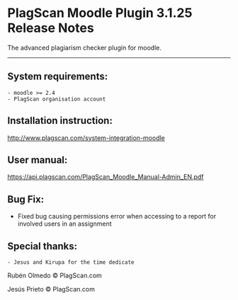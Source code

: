 # PlagScan Moodle Plugin 3.1.25 Release Notes

The advanced plagiarism checker plugin for moodle.

-------------

System requirements:
--------------------

    - moodle >= 2.4
    - PlagScan organisation account

Installation instruction:
-------------------------

http://www.plagscan.com/system-integration-moodle

User manual:
------------

https://api.plagscan.com/PlagScan_Moodle_Manual-Admin_EN.pdf

Bug Fix:
--------

- Fixed bug causing permissions error when accessing to a report for involved users in an assignment

Special thanks:
---------------

    - Jesus and Kirupa for the time dedicate

Rubén Olmedo © PlagScan.com

Jesús Prieto © PlagScan.com
